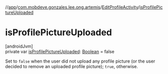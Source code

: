 //[app](../../../index.md)/[com.mobdeve.gonzales.lee.ong.artemis](../index.md)/[EditProfileActivity](index.md)/[isProfilePictureUploaded](is-profile-picture-uploaded.md)

# isProfilePictureUploaded

[androidJvm]\
private var [isProfilePictureUploaded](is-profile-picture-uploaded.md): [Boolean](https://kotlinlang.org/api/latest/jvm/stdlib/kotlin/-boolean/index.html) = false

Set to <code>false</code> when the user did not upload any profile picture (or the user decided to remove an uploaded profile picture); <code>true</code>, otherwise.
